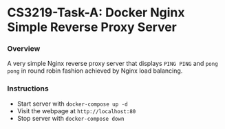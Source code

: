 # CS3219-Task-A: Docker Nginx Simple Reverse Proxy Server

### Overview

A very simple Nginx reverse proxy server that displays `PING PING` and `pong pong` in round robin fashion achieved by Nginx load balancing.

### Instructions
* Start server with `docker-compose up -d`
* Visit the webpage at `http://localhost:80`
* Stop server with `docker-compose down`
